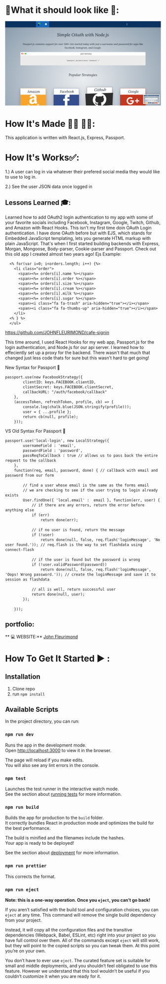 # :checkered_flag:What it should look like :checkered_flag:: 

![Fleurimond](./public/PASSPORT.png)


# How It's Made :nut_and_bolt:🔨 :hammer::wrench::
 This application is written with React.js, Express, Passport.

 # How It's Works:white_check_mark::
1.) A user can log in via whatever their prefered social media they would like to use to log in.

2.) See the user JSON data once logged in 

## Lessons Learned :mortar_board::
Learned how to add OAuth2 login authentication to my app with some of your favorite socials including Facebook, Instagram, Google, Twitch, Github, and Amazon with React Hooks. This isn't my first time doin OAuth Login authentication. I have done OAuth before but with EJS, which stands for Embedded JavaScript templating, lets you generate HTML markup with plain JavaScript. That's when I first started building backends with Express, Morgan, Mongoose, Body-parser, Cookie-parser and Passport.  Check out this old app I created almost two years ago!
Ejs Example:

```  <ul class="orders">
  <% for(var i=0; i<orders.length; i++) {%>
    <li class="order">
      <span><%= orders[i].name %></span>
      <span><%= orders[i].order %></span>
      <span><%= orders[i].size %></span>
      <span><%= orders[i].cream %></span>
      <span><%= orders[i].milk %></span>
      <span><%= orders[i].sugar %></span>
      <span><i class="fa fa-trash" aria-hidden="true"></i></span>
      <span><i class="fa fa-thumbs-up" aria-hidden="true"></i></span>
    </li>
  <% } %>
  </ul>
```


https://github.com/JOHNFLEURIMOND/cafe-signin

This time around, I used React Hooks for my web app, Passport.js for the login authentication, and Node.js for our api server. I learned how to effeciently set up a proxy for the backend. There wasn't that much that changed just less code thats for sure but this wasn't hard to get going!

New Syntax for Passport :dvd:

```// Facebook Strategy
passport.use(new FacebookStrategy({
        clientID: keys.FACEBOOK.clientID,
        clientSecret: keys.FACEBOOK.clientSecret,
        callbackURL: "/auth/facebook/callback"
    },
    (accessToken, refreshToken, profile, cb) => {
        console.log(chalk.blue(JSON.stringify(profile)));
        user = { ...profile };
        return cb(null, profile);
    }));
``` 

VS Old Syntax For Passport :floppy_disk:

```   // by default, local strategy uses username and password, we will override with email
passport.use('local-login', new LocalStrategy({
        usernameField : 'email',
        passwordField : 'password',
        passReqToCallback : true // allows us to pass back the entire request to the callback
    },
    function(req, email, password, done) { // callback with email and password from our form

        // find a user whose email is the same as the forms email
        // we are checking to see if the user trying to login already exists
        User.findOne({ 'local.email' :  email }, function(err, user) {
            // if there are any errors, return the error before anything else
            if (err)
                return done(err);

            // if no user is found, return the message
            if (!user)
                return done(null, false, req.flash('loginMessage', 'No user found.')); // req.flash is the way to set flashdata using connect-flash

            // if the user is found but the password is wrong
            if (!user.validPassword(password))
                return done(null, false, req.flash('loginMessage', 'Oops! Wrong password.')); // create the loginMessage and save it to session as flashdata

            // all is well, return successful user
            return done(null, user);
        });

    }));
```
## portfolio:

** :computer:   WEBSITE:** [John Fleurimond](http://johnfleurimond.com)

# How To Get It Started :arrow_forward: :

## Installation

1. Clone repo
2. run `npm install`

## Available Scripts

In the project directory, you can run:

### `npm run dev`

Runs the app in the development mode.<br>
Open [http://localhost:3000](http://localhost:3000) to view it in the browser.

The page will reload if you make edits.<br>
You will also see any lint errors in the console.

### `npm test`

Launches the test runner in the interactive watch mode.<br>
See the section about [running tests](#running-tests) for more information.

### `npm run build`

Builds the app for production to the `build` folder.<br>
It correctly bundles React in production mode and optimizes the build for the best performance.

The build is minified and the filenames include the hashes.<br>
Your app is ready to be deployed!

See the section about [deployment](#deployment) for more information.
### `npm run prettier`
This corrects the format.

### `npm run eject`

**Note: this is a one-way operation. Once you `eject`, you can’t go back!**

If you aren’t satisfied with the build tool and configuration choices, you can `eject` at any time. This command will remove the single build dependency from your project.

Instead, it will copy all the configuration files and the transitive dependencies (Webpack, Babel, ESLint, etc) right into your project so you have full control over them. All of the commands except `eject` will still work, but they will point to the copied scripts so you can tweak them. At this point you’re on your own.

You don’t have to ever use `eject`. The curated feature set is suitable for small and middle deployments, and you shouldn’t feel obligated to use this feature. However we understand that this tool wouldn’t be useful if you couldn’t customize it when you are ready for it.

